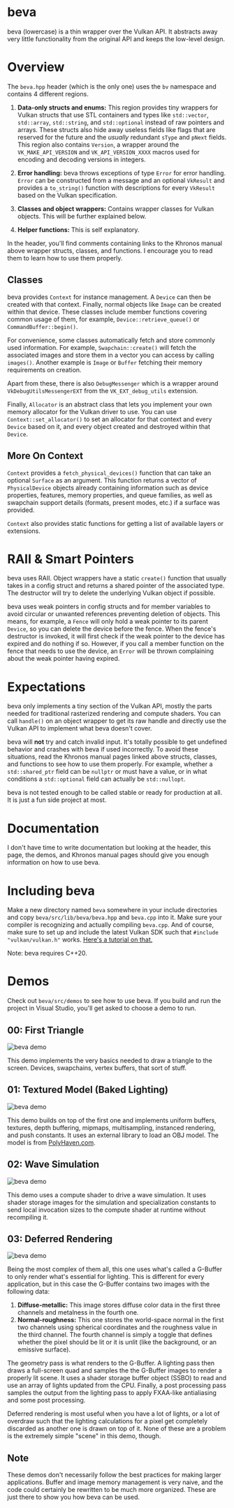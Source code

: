 # beva

beva (lowercase) is a thin wrapper over the Vulkan API. It abstracts away very
little functionality from the original API and keeps the low-level design.

# Overview

The `beva.hpp` header (which is the only one) uses the `bv` namespace and
contains 4 different regions.

1. __Data-only structs and enums:__ This region provides tiny wrappers for
Vulkan structs that use STL containers and types like `std::vector`,
`std::array`, `std::string`, and `std::optional` instead of raw pointers and
arrays. These structs also hide away useless fields like flags that are reserved
for the future and the _usually_ redundant `sType` and `pNext` fields. This
region also contains `Version`, a wrapper around the `VK_MAKE_API_VERSION` and
`VK_API_VERSION_XXXX` macros used for encoding and decoding versions in
integers.

2. __Error handling:__ beva throws exceptions of type `Error` for error
handling. `Error` can be constructed from a message and an optional `VkResult`
and provides a `to_string()` function with descriptions for every `VkResult`
based on the Vulkan specification.

3. __Classes and object wrappers:__ Contains wrapper classes for Vulkan objects.
This will be further explained below.

4. __Helper functions:__ This is self explanatory.

In the header, you'll find comments containing links to the Khronos manual above
wrapper structs, classes, and functions. I encourage you to read them to
learn how to use them properly.

## Classes

beva provides `Context` for instance management. A `Device` can then
be created with that context. Finally, normal objects like `Image` can be
created within that device. These classes include member functions covering
common usage of them, for example, `Device::retrieve_queue()` or
`CommandBuffer::begin()`.

For convenience, some classes automatically fetch and store commonly used
information. For example, `Swapchain::create()` will fetch the associated images
and store them in a vector you can access by calling `images()`. Another example
is `Image` or `Buffer` fetching their memory requirements on creation.

Apart from these, there is also `DebugMessenger` which is a wrapper around
`VkDebugUtilsMessengerEXT` from the `VK_EXT_debug_utils` extension.

Finally, `Allocator` is an abstract class that lets you implement your own
memory allocator for the Vulkan driver to use. You can use
`Context::set_allocator()` to set an allocator for that context and every
`Device` based on it, and every object created and destroyed within that
`Device`.

## More On Context

`Context` provides a `fetch_physical_devices()` function that can take an
optional `Surface` as an argument. This function returns a vector of
`PhysicalDevice` objects already containing information such as device
properties, features, memory properties, and queue families, as well as
swapchain support details (formats, present modes, etc.) if a surface was
provided.

`Context` also provides static functions for getting a list of available
layers or extensions.

# RAII & Smart Pointers

beva uses RAII. Object wrappers have a static `create()` function that usually
takes in a config struct and returns a shared pointer of the associated type.
The destructor will try to delete the underlying Vulkan object if possible.

beva uses weak pointers in config structs and for member variables to avoid
circular or unwanted references preventing deletion of objects. This means, for
example, a `Fence` will only hold a weak pointer to its parent `Device`,
so you can delete the device before the fence. When the fence's destructor is
invoked, it will first check if the weak pointer to the device has expired and
do nothing if so. However, if you call a member function on the fence that needs
to use the device, an `Error` will be thrown complaining about the weak pointer
having expired.

# Expectations

beva only implements a tiny section of the Vulkan API, mostly the parts needed
for traditional rasterized rendering and compute shaders. You can call
`handle()` on an object wrapper to get its raw handle and directly use the
Vulkan API to implement what beva doesn't cover.

beva will __not__ try and catch invalid input. It's totally possible to get
undefined behavior and crashes with beva if used incorrectly. To avoid these
situations, read the Khronos manual pages linked above structs, classes, and
functions to see how to use them properly. For example, whether a
`std::shared_ptr` field can be `nullptr` or must have a value, or in what
conditions a `std::optional` field can actually be `std::nullopt`.

beva is not tested enough to be called stable or ready for production at all. It
is just a fun side project at most.

# Documentation

I don't have time to write documentation but looking at the header, this page,
the demos, and Khronos manual pages should give you enough information on how to
use beva.

# Including beva

Make a new directory named `beva` somewhere in your include directories and copy
`beva/src/lib/beva/beva.hpp` and `beva.cpp` into it. Make sure your compiler is
recognizing and actually compiling `beva.cpp`. And of course, make sure to set
up and include the latest Vulkan SDK such that `#include "vulkan/vulkan.h"`
works. [Here's a tutorial on that.](https://docs.vulkan.org/tutorial/latest/02_Development_environment.html)

Note: beva requires C++20.

# Demos

Check out `beva/src/demos` to see how to use beva. If you build and run the
project in Visual Studio, you'll get asked to choose a demo to run.

## 00: First Triangle
![beva demo](images/demo-00.png)

This demo implements the very basics needed to draw a triangle to the screen.
Devices, swapchains, vertex buffers, that sort of stuff.

## 01: Textured Model (Baked Lighting)
![beva demo](images/demo-01.png)

This demo builds on top of the first one and implements uniform buffers,
textures, depth buffering, mipmaps, multisampling, instanced rendering, and push
constants. It uses an external library to load an OBJ model. The model is from
[PolyHaven.com](https://polyhaven.com).

## 02: Wave Simulation
![beva demo](images/demo-02.png)

This demo uses a compute shader to drive a wave simulation. It uses shader
storage images for the simulation and specialization constants to send
local invocation sizes to the compute shader at runtime without recompiling it.

## 03: Deferred Rendering
![beva demo](images/demo-03.png)

Being the most complex of them all, this one uses what's called a G-Buffer to
only render what's essential for lighting. This is different for every
application, but in this case the G-Buffer contains two images with the
following data:
1. **Diffuse-metallic:** This image stores diffuse color data in the first three
channels and metalness in the fourth one.
2. **Normal-roughness:** This one stores the world-space normal in the first two
channels using spherical coordinates and the roughness value in the third
channel. The fourth channel is simply a toggle that defines whether the pixel
should be lit or it is unlit (like the background, or an emissive surface).

The geometry pass is what renders to the G-Buffer. A lighting pass then draws a
full-screen quad and samples the the G-Buffer images to render a properly lit
scene. It uses a shader storage buffer object (SSBO) to read and use an array of
lights updated from the CPU. Finally, a post processing pass samples the output
from the lighting pass to apply FXAA-like antialiasing and some post processing.

Deferred rendering is most useful when you have a lot of lights, or a lot of
overdraw such that the lighting calculations for a pixel get completely
discarded as another one is drawn on top of it. None of these are a problem is
the extremely simple "scene" in this demo, though.

## Note

These demos don't necessarily follow the best practices for making larger
applications. Buffer and image memory management is very naive, and the code
could certainly be rewritten to be much more organized. These are just there to
show you how beva can be used.
